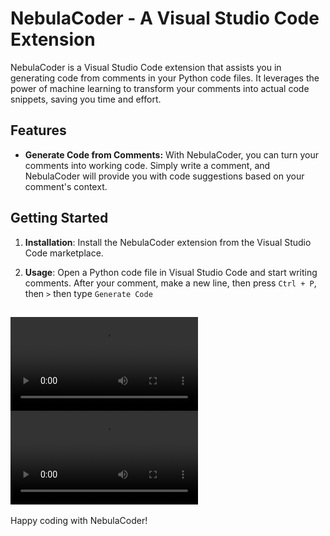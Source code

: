 # NebulaCoder - A Visual Studio Code Extension

NebulaCoder is a Visual Studio Code extension that assists you in generating code from comments in your Python code files. It leverages the power of machine learning to transform your comments into actual code snippets, saving you time and effort.

## Features

- **Generate Code from Comments:** With NebulaCoder, you can turn your comments into working code. Simply write a comment, and NebulaCoder will provide you with code suggestions based on your comment's context.

## Getting Started

1. **Installation**: Install the NebulaCoder extension from the Visual Studio Code marketplace.

2. **Usage**: Open a Python code file in Visual Studio Code and start writing comments. After your comment, make a new line, then press `Ctrl + P`, then `>` then type `Generate Code`

![images/calc.mp4](https://github.com/Jeffman112/NebulaCoder/blob/master/images/calc.mp4)
![edit code](images/riff.mp4)
---

Happy coding with NebulaCoder!
